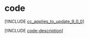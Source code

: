 # code

[!INCLUDE [cc_applies_to_update_9_0_0](../../../includes/cc_applies_to_update_9_0_0.md)]

[!INCLUDE [code-description](includes/code-description.md)]